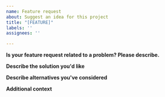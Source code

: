 ```yaml
---
name: Feature request
about: Suggest an idea for this project
title: "[FEATURE]"
labels: ''
assignees: ''

---
```


<!--
Thank you for taking the time to report a feature request!
We're glad to have you involved with aiostem.

Make sure to first search for similar request to avoid duplicates.

Questions that are not feature requests can be asked on the discussion space:
- https://github.com/morian/aiostem/discussions
-->

**Is your feature request related to a problem? Please describe.**
<!--
A clear and concise description of what the problem is. Ex. I'm always frustrated when [...]
-->

**Describe the solution you'd like**
<!--
A clear and concise description of what you want to happen.
-->

**Describe alternatives you've considered**
<!--
A clear and concise description of any alternative solutions or features you've considered.
-->

**Additional context**
<!--
Add any other context or screenshots about the feature request here.
-->
